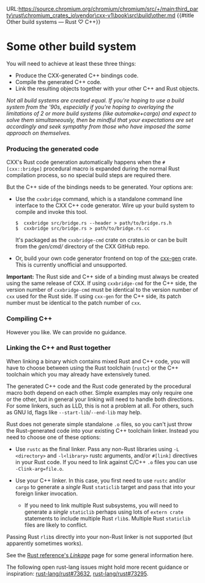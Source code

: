 URL:https://source.chromium.org/chromium/chromium/src/+/main:third_party\rust\chromium_crates_io\vendor\cxx-v1\book\src\build\other.md
{{#title Other build systems — Rust ♡ C++}}
# Some other build system

You will need to achieve at least these three things:

- Produce the CXX-generated C++ bindings code.
- Compile the generated C++ code.
- Link the resulting objects together with your other C++ and Rust objects.

*Not all build systems are created equal. If you're hoping to use a build system
from the '90s, especially if you're hoping to overlaying the limitations of 2 or
more build systems (like automake+cargo) and expect to solve them
simultaneously, then be mindful that your expectations are set accordingly and
seek sympathy from those who have imposed the same approach on themselves.*

### Producing the generated code

CXX's Rust code generation automatically happens when the `#[cxx::bridge]`
procedural macro is expanded during the normal Rust compilation process, so no
special build steps are required there.

But the C++ side of the bindings needs to be generated. Your options are:

- Use the `cxxbridge` command, which is a standalone command line interface to
  the CXX C++ code generator. Wire up your build system to compile and invoke
  this tool.

  ```console
  $  cxxbridge src/bridge.rs --header > path/to/bridge.rs.h
  $  cxxbridge src/bridge.rs > path/to/bridge.rs.cc
  ```

  It's packaged as the `cxxbridge-cmd` crate on crates.io or can be built from
  the *gen/cmd/* directory of the CXX GitHub repo.

- Or, build your own code generator frontend on top of the [cxx-gen] crate. This
  is currently unofficial and unsupported.

<div class="warning">

**Important:** The Rust side and C++ side of a binding must always be created
using the same release of CXX. If using `cxxbridge-cmd` for the C++ side, the
version number of `cxxbridge-cmd` must be identical to the version number of
`cxx` used for the Rust side. If using `cxx-gen` for the C++ side, its patch
number must be identical to the patch number of `cxx`.

</div>

[cxx-gen]: https://docs.rs/cxx-gen

### Compiling C++

However you like. We can provide no guidance.

### Linking the C++ and Rust together

When linking a binary which contains mixed Rust and C++ code, you will have to
choose between using the Rust toolchain (`rustc`) or the C++ toolchain which you
may already have extensively tuned.

The generated C++ code and the Rust code generated by the procedural macro both
depend on each other. Simple examples may only require one or the other, but in
general your linking will need to handle both directions. For some linkers, such
as LLD, this is not a problem at all. For others, such as GNU ld, flags like
`--start-lib`/`--end-lib` may help.

Rust does not generate simple standalone `.o` files, so you can't just throw the
Rust-generated code into your existing C++ toolchain linker. Instead you need to
choose one of these options:

* Use `rustc` as the final linker. Pass any non-Rust libraries using `-L
  <directory>` and `-l<library>` rustc arguments, and/or `#[link]` directives in
  your Rust code. If you need to link against C/C++ `.o` files you can use
  `-Clink-arg=file.o`.

* Use your C++ linker. In this case, you first need to use `rustc` and/or
  `cargo` to generate a _single_ Rust `staticlib` target and pass that into your
  foreign linker invocation.

  * If you need to link multiple Rust subsystems, you will need to generate a
    _single_ `staticlib` perhaps using lots of `extern crate` statements to
    include multiple Rust `rlib`s.  Multiple Rust `staticlib` files are likely
    to conflict.

Passing Rust `rlib`s directly into your non-Rust linker is not supported (but
apparently sometimes works).

See the [Rust reference's *Linkage*][linkage] page for some general information
here.

[linkage]: https://doc.rust-lang.org/reference/linkage.html

The following open rust-lang issues might hold more recent guidance or
inspiration: [rust-lang/rust#73632], [rust-lang/rust#73295].

[rust-lang/rust#73632]: https://github.com/rust-lang/rust/issues/73632
[rust-lang/rust#73295]: https://github.com/rust-lang/rust/issues/73295
